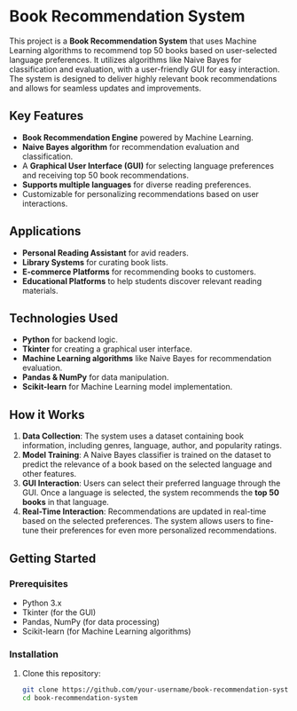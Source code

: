 # Book Recommendation System

This project is a **Book Recommendation System** that uses Machine Learning algorithms to recommend top 50 books based on user-selected language preferences. It utilizes algorithms like Naive Bayes for classification and evaluation, with a user-friendly GUI for easy interaction. The system is designed to deliver highly relevant book recommendations and allows for seamless updates and improvements.

## Key Features
- **Book Recommendation Engine** powered by Machine Learning.
- **Naive Bayes algorithm** for recommendation evaluation and classification.
- A **Graphical User Interface (GUI)** for selecting language preferences and receiving top 50 book recommendations.
- **Supports multiple languages** for diverse reading preferences.
- Customizable for personalizing recommendations based on user interactions.
  
## Applications
- **Personal Reading Assistant** for avid readers.
- **Library Systems** for curating book lists.
- **E-commerce Platforms** for recommending books to customers.
- **Educational Platforms** to help students discover relevant reading materials.

## Technologies Used
- **Python** for backend logic.
- **Tkinter** for creating a graphical user interface.
- **Machine Learning algorithms** like Naive Bayes for recommendation evaluation.
- **Pandas & NumPy** for data manipulation.
- **Scikit-learn** for Machine Learning model implementation.

## How it Works
1. **Data Collection**: The system uses a dataset containing book information, including genres, language, author, and popularity ratings.
2. **Model Training**: A Naive Bayes classifier is trained on the dataset to predict the relevance of a book based on the selected language and other features.
3. **GUI Interaction**: Users can select their preferred language through the GUI. Once a language is selected, the system recommends the **top 50 books** in that language.
4. **Real-Time Interaction**: Recommendations are updated in real-time based on the selected preferences. The system allows users to fine-tune their preferences for even more personalized recommendations.
   
## Getting Started
### Prerequisites
- Python 3.x
- Tkinter (for the GUI)
- Pandas, NumPy (for data processing)
- Scikit-learn (for Machine Learning algorithms)

### Installation
1. Clone this repository:
   ```bash
   git clone https://github.com/your-username/book-recommendation-system.git
   cd book-recommendation-system
